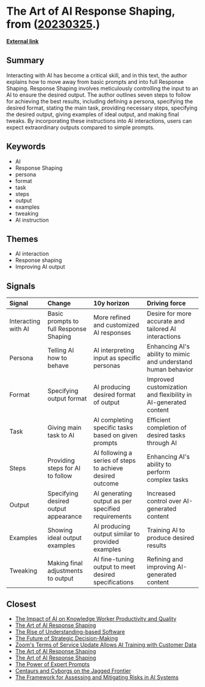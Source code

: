 # __The Art of AI Response Shaping__, from ([20230325](https://kghosh.substack.com/p/20230325).)

__[External link](https://danielmiessler.com/blog/response-shaping-how-to-move-from-ai-prompts-to-ai-whispering/?mc_cid=ced72d1077&mc_eid=794406189d)__



## Summary

Interacting with AI has become a critical skill, and in this text, the author explains how to move away from basic prompts and into full Response Shaping. Response Shaping involves meticulously controlling the input to an AI to ensure the desired output. The author outlines seven steps to follow for achieving the best results, including defining a persona, specifying the desired format, stating the main task, providing necessary steps, specifying the desired output, giving examples of ideal output, and making final tweaks. By incorporating these instructions into AI interactions, users can expect extraordinary outputs compared to simple prompts.

## Keywords

* AI
* Response Shaping
* persona
* format
* task
* steps
* output
* examples
* tweaking
* AI instruction

## Themes

* AI interaction
* Response shaping
* Improving AI output

## Signals

| Signal              | Change                                 | 10y horizon                                               | Driving force                                                  |
|:--------------------|:---------------------------------------|:----------------------------------------------------------|:---------------------------------------------------------------|
| Interacting with AI | Basic prompts to full Response Shaping | More refined and customized AI responses                  | Desire for more accurate and tailored AI interactions          |
| Persona             | Telling AI how to behave               | AI interpreting input as specific personas                | Enhancing AI's ability to mimic and understand human behavior  |
| Format              | Specifying output format               | AI producing desired format of output                     | Improved customization and flexibility in AI-generated content |
| Task                | Giving main task to AI                 | AI completing specific tasks based on given prompts       | Efficient completion of desired tasks through AI               |
| Steps               | Providing steps for AI to follow       | AI following a series of steps to achieve desired outcome | Enhancing AI's ability to perform complex tasks                |
| Output              | Specifying desired output appearance   | AI generating output as per specified requirements        | Increased control over AI-generated content                    |
| Examples            | Showing ideal output examples          | AI producing output similar to provided examples          | Training AI to produce desired results                         |
| Tweaking            | Making final adjustments to output     | AI fine-tuning output to meet desired specifications      | Refining and improving AI-generated content                    |

## Closest

* [The Impact of AI on Knowledge Worker Productivity and Quality](c63bd059cb529b72b00ecbdcd2f85268)
* [The Art of AI Response Shaping](b17aaf72b1537d9df1c51b5d72f6cb2c)
* [The Rise of Understanding-based Software](2feb921909e9c0903f0cd9af69456416)
* [The Future of Strategic Decision-Making](c474eac8117547a89cac2c805652df9c)
* [Zoom's Terms of Service Update Allows AI Training with Customer Data](3b96c74f728c6281fc7f1a045a5befc7)
* [The Art of AI Response Shaping](b17aaf72b1537d9df1c51b5d72f6cb2c)
* [The Art of AI Response Shaping](b17aaf72b1537d9df1c51b5d72f6cb2c)
* [The Power of Expert Prompts](52ec2cf0aebdc7af56249f1702652ebe)
* [Centaurs and Cyborgs on the Jagged Frontier](c94f72ff677c7517a836417c1f1df620)
* [The Framework for Assessing and Mitigating Risks in AI Systems](f87bcfb74a4a1db0ac38bd573144fd59)